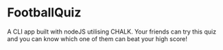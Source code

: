 # FootballQuiz
A CLI app built with nodeJS utilising CHALK. Your friends can try this quiz and you can know which one of them can beat your high score!
